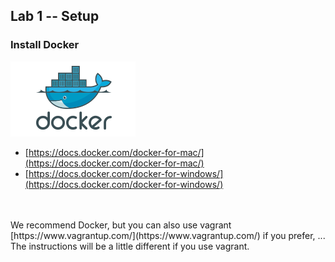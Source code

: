 ## Lab 1 -- Setup

### Install Docker 

<img class="plain" src="resources/images/Docker-Logo.png"> </img>

* [https://docs.docker.com/docker-for-mac/](https://docs.docker.com/docker-for-mac/)
* [https://docs.docker.com/docker-for-windows/](https://docs.docker.com/docker-for-windows/)

<br>
<br>
We recommend Docker, but you can also use vagrant [https://www.vagrantup.com/](https://www.vagrantup.com/) if you prefer, ... The instructions will be a little different if you use vagrant.
